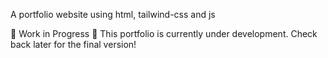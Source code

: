 A portfolio website using html, tailwind-css and js

🚧 Work in Progress 🚧
This portfolio is currently under development. Check back later for the final version!
